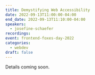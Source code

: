 ```yaml
---
title: Demystifying Web Accessibility
date: 2022-09-13T11:00:00-04:00
end_date: 2022-09-13T11:10:00-04:00
speakers:
  - josefine-schaefer
recordings:
event: frontend-foxes-day-2022
categories:
  - webdev
draft: false
---
```


Details coming soon.
